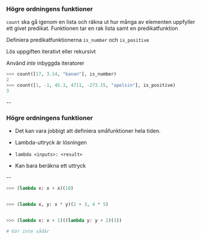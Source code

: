 ### Högre ordningens funktioner

`count` ska gå igenom en lista och räkna ut hur många av elementen uppfyller ett givet predikat.
Funktionen tar en rak lista samt en predikatfunktion

Definiera predikatfunktionerna `is_number` och `is_positive`

Lös uppgiften iterativt eller rekursivt

Använd *inte* inbyggda iteratorer

```python
>>> count([17, 3.14, "banan"], is_number)
2
>>> count([1, -1, 45.3, 4711, -273.15, "apelsin"], is_positive)
3
```



--

### Högre ordningens funktioner


- Det kan vara jobbigt att definiera småfunktioner hela tiden.

- Lambda-uttryck är lösningen

- `lambda <inputs>: <result>`

- Kan bara beräkna ett uttryck





--

```python
>>> (lambda x: x + x)(10)


>>> (lambda x, y: x * y)(2 + 3, 4 * 5)


>>> (lambda x: x + 1)((lambda y: y + 2)(3))

# Gör inte sådär
```

